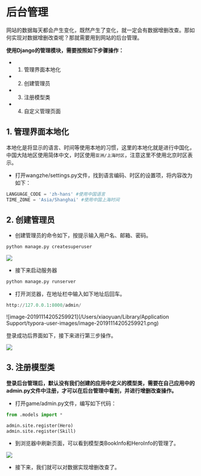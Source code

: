 

# 后台管理

网站的数据每天都会产生变化，既然产生了变化，就一定会有数据增删改查。那如何实现对数据增删改查呢？那就需要用到网站的后台管理。

**使用Django的管理模块，需要按照如下步骤操作：**
- 1. 管理界面本地化
- 2. 创建管理员
- 3. 注册模型类
- 4. 自定义管理页面

## 1. 管理界面本地化
本地化是将显示的语言、时间等使用本地的习惯，这里的本地化就是进行中国化，中国大陆地区使用简体中文，时区使用``亚洲/上海时区``，注意这里不使用北京时区表示。

- 打开wangzhe/settings.py文件，找到语言编码、时区的设置项，将内容改为如下：

```python 
LANGUAGE_CODE = 'zh-hans' #使用中国语言
TIME_ZONE = 'Asia/Shanghai' #使用中国上海时间
```

## 2. 创建管理员
- 创建管理员的命令如下，按提示输入用户名、邮箱、密码。
```python
python manage.py createsuperuser
```

![](http://tp.jikedaohang.com/20191114205150_b85kn2_Screenshot.jpeg)

- 接下来启动服务器

```python
python manage.py runserver
```

- 打开浏览器，在地址栏中输入如下地址后回车。
```python
http://127.0.0.1:8000/admin/
```

![image-20191114205259921](/Users/xiaoyuan/Library/Application Support/typora-user-images/image-20191114205259921.png)

登录成功后界面如下，接下来进行第三步操作。

![](http://tp.jikedaohang.com/20191114205532_CodvxL_Screenshot.jpeg)


## 3. 注册模型类
**登录后台管理后，默认没有我们创建的应用中定义的模型类，需要在自己应用中的admin.py文件中注册，才可以在后台管理中看到，并进行增删改查操作。**

- 打开game/admin.py文件，编写如下代码：
```python
from .models import *

admin.site.register(Hero)
admin.site.register(Skill)
```
- 到浏览器中刷新页面，可以看到模型类BookInfo和HeroInfo的管理了。

![](http://tp.jikedaohang.com/20191114205507_eqvawm_Screenshot.jpeg)

- 接下来，我们就可以对数据实现增删改查了。

